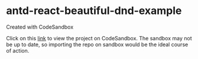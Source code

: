 # antd-react-beautiful-dnd-example

Created with CodeSandbox

Click on this [link](https://codesandbox.io/s/antd-react-beautiful-dnd-example-myz2k) to view the project on CodeSandbox. The sandbox may not be up to date, so importing the repo on sandbox would be the ideal course of action.
